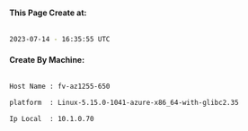 
   
#### This Page Create at:

```bash

2023-07-14 - 16:35:55 UTC

```

#### Create By Machine:

```bash

Host Name : fv-az1255-650

platform  : Linux-5.15.0-1041-azure-x86_64-with-glibc2.35

Ip Local  : 10.1.0.70

```

